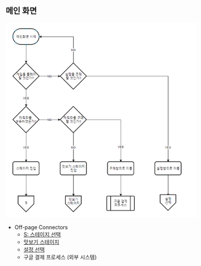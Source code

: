 ## 메인 화면
![메인 화면 순서도](./img/메인_화면.png)
* Off-page Connectors
  * [S: 스테이지 선택](./스테이지_선택.md)
  * [맛보기 스테이지](./맛보기_스테이지.md)
  * [설정 선택](./설정.md)
  * 구글 결제 프로세스 (외부 시스템)
